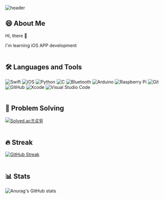 ![header](https://capsule-render.vercel.app/api?type=soft&color=timeGradient&height=170&section=header&text=Yuvin%20Rho&fontSize=70&animation=twinkling)

## 😄 About Me
Hi, there 👋

I'm learning iOS APP development
<br>
<br>
## 🛠️ Languages and Tools
 <!-- badges(https://github.com/Ileriayo/markdown-badges) -->
![Swift](https://img.shields.io/badge/swift-F54A2A?style=flat-square&logo=swift&logoColor=white)
![iOS](https://img.shields.io/badge/iOS-000000?style=flat-square&logo=Apple&logoColor=white)
![Python](https://img.shields.io/badge/python-3670A0?style=flat-square&logo=python&logoColor=white)
![C](https://img.shields.io/badge/c-%2300599C.svg?style=flat-square&logo=c&logoColor=white)
![Bluetooth](https://img.shields.io/badge/-Bluetooth-0082FC?style=flat-square&logo=Bluetooth&logoColor=white)
![Arduino](https://img.shields.io/badge/-Arduino-00979D?style=flat-square&logo=Arduino&logoColor=white)
![Raspberry Pi](https://img.shields.io/badge/-RaspberryPi-C51A4A?style=flat-square&logo=Raspberry-Pi)
![Git](https://img.shields.io/badge/git-%23F05033.svg?style=flat-square&logo=git&logoColor=white)
![GitHub](https://img.shields.io/badge/github-%23121011.svg?style=flat-square&logo=github&logoColor=white)
![Xcode](https://img.shields.io/badge/Xcode-007ACC?style=flat-square&logo=Xcode&logoColor=white)
![Visual Studio Code](https://img.shields.io/badge/Visual%20Studio%20Code-0078d7.svg?style=flat-square&logo=visual-studio-code&logoColor=white)
<br>
<br>
## 📝 Problem Solving
[![Solved.ac프로필](http://mazassumnida.wtf/api/v2/generate_badge?boj=yvrho)](https://solved.ac/yvrho)
<br>
<br>
## 🔥 Streak
[![GitHub Streak](https://github-readme-streak-stats.herokuapp.com?user=yuvinrho&theme=dark&hide_border=true)](https://git.io/streak-stats)
<br>
<br>
## 📊 Stats
![Anurag's GitHub stats](https://github-readme-stats.vercel.app/api?username=yuvinrho&show_icons=true&theme=dark&include_all_commits=true&custom_title=Yuvin%20Rho's%20GitHub%20Stats&hide=issues,stars&hide_border=true)
<br>
<br>

